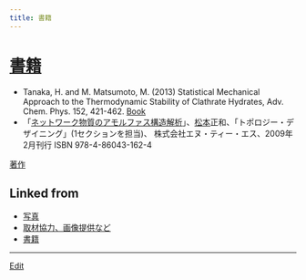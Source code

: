 ```yaml
---
title: 書籍
---
```

# [書籍](/書籍)


* Tanaka, H. and M. Matsumoto, M. (2013) Statistical Mechanical Approach to the Thermodynamic Stability of Clathrate Hydrates, Adv. Chem. Phys. 152, 421-462. [Book](http://as.wiley.com/WileyCDA/WileyTitle/productCd-1118540360.html)
* 「[ネットワーク物質のアモルファス構造解析](/ネットワーク物質のアモルファス構造解析)」、[松本](/松本)正和、「トポロジー・デザイニング」(1セクションを担当)、 株式会社エヌ・ティー・エス、2009年2月刊行  ISBN 978-4-86043-162-4 [](https://amazon.co.jp/dp/4860431626)

[著作](/著作)





## Linked from

* [写真](/写真)
* [取材協力、画像提供など](/取材協力、画像提供など)
* [書籍](/書籍)


----

[Edit](https://github.com/vitroid/vitroid.github.io/edit/master/MD/書籍.md)


